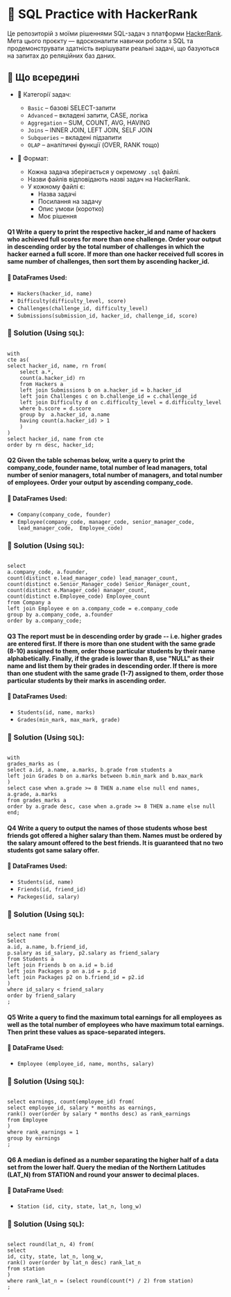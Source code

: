# 🧠 SQL Practice with HackerRank

Це репозиторій з моїми рішеннями SQL-задач з платформи [HackerRank](https://www.hackerrank.com/domains/sql). Мета цього проєкту — вдосконалити навички роботи з SQL та продемонструвати здатність вирішувати реальні задачі, що базуються на запитах до реляційних баз даних.

## 🧩 Що всередині

- 📁 Категорії задач:
  - `Basic` – базові SELECT-запити
  - `Advanced` – вкладені запити, CASE, логіка
  - `Aggregation` – SUM, COUNT, AVG, HAVING
  - `Joins` – INNER JOIN, LEFT JOIN, SELF JOIN
  - `Subqueries` – вкладені підзапити
  - `OLAP` – аналітичні функції (OVER, RANK тощо)

- 📄 Формат:
  - Кожна задача зберігається у окремому `.sql` файлі.
  - Назви файлів відповідають назві задач на HackerRank.
  - У кожному файлі є:
    - Назва задачі
    - Посилання на задачу
    - Опис умови (коротко)
    - Моє рішення

<h4>Q1 Write a query to print the respective hacker_id and name of hackers who achieved full scores for more than one challenge. Order your output in descending order by the total number of challenges in which the hacker earned a full score. If more than one hacker received full scores in same number of challenges, then sort them by ascending hacker_id.</h4>
<h4>💾 DataFrames Used:</h4>

- `Hackers(hacker_id, name)`
- `Difficulty(difficulty_level, score)`
- `Challenges(challenge_id, difficulty_level)`
- `Submissions(submission_id, hacker_id, challenge_id, score)`

<h3>🧪 Solution (Using <code>SQL</code>):</h3>

<pre><code class="language-sql">
with 
cte as(
select hacker_id, name, rn from(
    select a.*,
    count(a.hacker_id) rn
    from Hackers a
    left join Submissions b on a.hacker_id = b.hacker_id
    left join Challenges c on b.challenge_id = c.challenge_id
    left join Difficulty d on c.difficulty_level = d.difficulty_level
    where b.score = d.score
    group by  a.hacker_id, a.name
    having count(a.hacker_id) > 1
    )
)
select hacker_id, name from cte
order by rn desc, hacker_id;
</code></pre>
<h4>Q2 Given the table schemas below, write a query to print the company_code, founder name, total number of lead managers, total number of senior managers, total number of managers, and total number of employees. Order your output by ascending company_code.</h4>
<h4>💾 DataFrames Used:</h4>

- `Company(company_code, founder)`
- `Employee(company_code, manager_code, senior_manager_code, lead_manager_code,  Employee_code)`

<h3>🧪 Solution (Using <code>SQL</code>):</h3>

<pre><code class="language-sql">
select 
a.company_code, a.founder,
count(distinct e.lead_manager_code) lead_manager_count, 
count(distinct e.Senior_Manager_code) Senior_Manager_count,
count(distinct e.Manager_code) manager_count,
count(distinct e.Employee_code) Employee_count
from Company a
left join Employee e on a.company_code = e.company_code
group by a.company_code, a.founder
order by a.company_code;
</code></pre>

<h4>Q3 The report must be in descending order by grade -- i.e. higher grades are entered first. If there is more than one student with the same grade (8-10) assigned to them, order those particular students by their name alphabetically. Finally, if the grade is lower than 8, use "NULL" as their name and list them by their grades in descending order. If there is more than one student with the same grade (1-7) assigned to them, order those particular students by their marks in ascending order.</h4>
<h4>💾 DataFrames Used:</h4>

- `Students(id, name, marks)`
- `Grades(min_mark, max_mark, grade)`

<h3>🧪 Solution (Using <code>SQL</code>):</h3>

<pre><code class="language-sql">
with 
grades_marks as (
select a.id, a.name, a.marks, b.grade from students a
left join Grades b on a.marks between b.min_mark and b.max_mark
)
select case when a.grade >= 8 THEN a.name else null end names, 
a.grade, a.marks
from grades_marks a
order by a.grade desc, case when a.grade >= 8 THEN a.name else null end;
</code></pre>

<h4>Q4 Write a query to output the names of those students whose best friends got offered a higher salary than them. Names must be ordered by the salary amount offered to the best friends. It is guaranteed that no two students got same salary offer.</h4>
<h4>💾 DataFrames Used:</h4>

- `Students(id, name)`
- `Friends(id, friend_id)`
- `Packeges(id, salary)`

<h3>🧪 Solution (Using <code>SQL</code>):</h3>

<pre><code class="language-sql">
select name from(
Select 
a.id, a.name, b.friend_id, 
p.salary as id_salary, p2.salary as friend_salary 
from Students a
left join Friends b on a.id = b.id 
left join Packages p on a.id = p.id
left join Packages p2 on b.friend_id = p2.id
)
where id_salary < friend_salary
order by friend_salary
;
</code></pre>

<h4>Q5 Write a query to find the maximum total earnings for all employees as well as the total number of employees who have maximum total earnings. Then print these values as  space-separated integers.</h4>
<h4>💾 DataFrame Used:</h4>

- `Employee (employee_id, name, months, salary)`

<h3>🧪 Solution (Using <code>SQL</code>):</h3>

<pre><code class="language-sql">
select earnings, count(employee_id) from(
select employee_id, salary * months as earnings,
rank() over(order by salary * months desc) as rank_earnings 
from Employee 
)
where rank_earnings = 1
group by earnings 
;
</code></pre>

<h4>Q6 A median is defined as a number separating the higher half of a data set from the lower half. Query the median of the Northern Latitudes (LAT_N) from STATION and round your answer to  decimal places.</h4>
<h4>💾 DataFrame Used:</h4>

- `Station (id, city, state, lat_n, long_w)`

<h3>🧪 Solution (Using <code>SQL</code>):</h3>

<pre><code class="language-sql">
select round(lat_n, 4) from(
select 
id, city, state, lat_n, long_w,
rank() over(order by lat_n desc) rank_lat_n
from station
)
where rank_lat_n = (select round(count(*) / 2) from station)
;
</code></pre>
